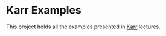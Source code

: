 # Karr Examples

This project holds all the examples presented in [Karr](http://karr.lewagon.org) lectures.
